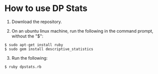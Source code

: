 # How to use DP Stats

1. Download the repository.

2. On an ubuntu linux machine, run the following in the command prompt, without the "$":
```
$ sudo apt-get install ruby
$ sudo gem install descriptive_statistics
```

3. Run the following:
```
$ ruby dpstats.rb
```
